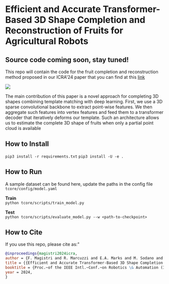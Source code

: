 # Efficient and Accurate Transformer-Based 3D Shape Completion and Reconstruction of Fruits for Agricultural Robots

## Source code coming soon, stay tuned!

This repo will contain the code for the fruit completion and reconstruction method proposed in our ICRA'24 paper that you can find at this [link](https://www.ipb.uni-bonn.de/pdfs/magistri2024icra.pdf)

![](pics/teaser.png)

The main contribution of this paper is a novel approach
for completing 3D shapes combining template matching
with deep learning. First, we use a 3D sparse convolutional
backbone to extract point-wise features. We then aggregate
such features into vertex features and feed them to a transformer decoder that iteratively deforms our template. Such
an architecture allows us to estimate the complete 3D shape
of fruits when only a partial point cloud is available

## How to Install

`pip3 install -r requirements.txt`
`pip3 install -U -e .`

## How to Run

A sample dataset can be found here, update the paths in the config file `tcore/config/model.yaml`

**Train**  
`python tcore/scripts/train_model.py`

**Test**  
`python tcore/scripts/evaluate_model.py --w <path-to-checkpoint>`  

## How to Cite

If you use this repo, please cite as:"

```bibtex  
@inproceedings{magistri2024icra,
author = {F. Magistri and R. Marcuzzi and E.A. Marks and M. Sodano and J. Behley and C. Stachniss},
title = {{Efficient and Accurate Transformer-Based 3D Shape Completion and Reconstruction of Fruits for Agricultural Robots}},
booktitle = {Proc.~of the IEEE Intl.~Conf.~on Robotics \& Automation (ICRA)}, 
year = 2024,
}
